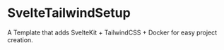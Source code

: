 # SvelteTailwindSetup

A Template that adds SvelteKit + TailwindCSS + Docker for easy project creation.